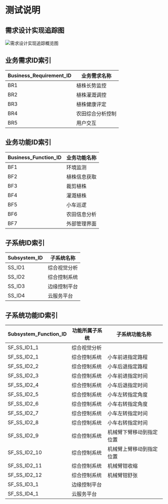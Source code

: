 ﻿# 测试说明

## 需求设计实现追踪图

![需求设计实现追踪概览图](https://github.com/sebuaa2019/Team101/raw/master/media/TrackTopView.png)

## 业务需求ID索引
| Business_Requirement_ID | 业务需求名称 |
| --- | --- |
| BR1 | 植株长势监控 |
| BR2 | 植株灌溉调控 |
| BR3 | 植株健康评定 |
| BR4 | 农田综合分析控制 |
| BR5 | 用户交互 |

##  业务功能ID索引
| Business_Function_ID | 业务功能名称 |
| --- | --- |
| BF1 | 环境监测 |
| BF2 | 植株信息获取 |
| BF3 | 裁剪植株 |
| BF4 | 灌溉植株 |
| BF5 | 小车巡逻 |
| BF6 | 农田信息分析 |
| BF7 | 外部管理界面 |

## 子系统ID索引
| Subsystem_ID| 子系统名称 |
| --- | --- |
| SS_ID1 | 综合视觉分析 |
| SS_ID2 | 综合控制系统 | 
| SS_ID3 | 边缘控制平台 |
| SS_ID4 | 云服务平台 |

## 子系统功能ID索引
| Subsystem_Function_ID| 功能所属子系统 | 子系统功能名称 |
| --- | --- | --- |
| SF_SS_ID1_1 | 综合视觉分析 |  |
| SF_SS_ID2_1 | 综合控制系统 | 小车前进指定路程 |
| SF_SS_ID2_2 | 综合控制系统 | 小车后退指定路程 |
| SF_SS_ID2_3 | 综合控制系统 | 小车前进指定时间 |
| SF_SS_ID2_4 | 综合控制系统 | 小车后退指定时间 |
| SF_SS_ID2_5 | 综合控制系统 | 小车左转指定角度 |
| SF_SS_ID2_6 | 综合控制系统 | 小车右转指定角度 |
| SF_SS_ID2_7 | 综合控制系统 | 小车左转指定时间 |
| SF_SS_ID2_8 | 综合控制系统 | 小车右转指定时间 |
| SF_SS_ID2_9 | 综合控制系统 | 机械臂下臂移动到指定位置 |
| SF_SS_ID2_10 | 综合控制系统 | 机械臂上臂移动到指定位置 |
| SF_SS_ID2_11 | 综合控制系统 | 机械臂钳收缩 |
| SF_SS_ID2_12 | 综合控制系统 | 机械臂钳舒张 |
| SF_SS_ID3_1 | 边缘控制平台 |  |
| SF_SS_ID4_1 | 云服务平台 |  |

